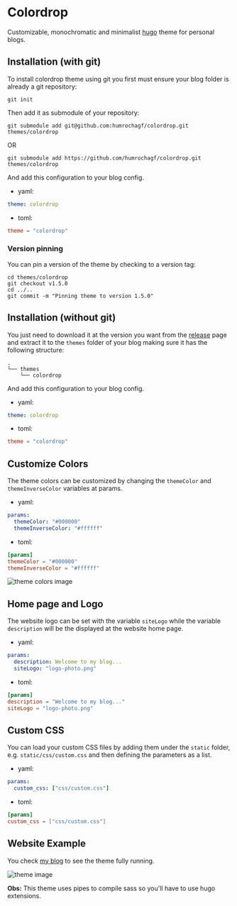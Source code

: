 # Colordrop

Customizable, monochromatic and minimalist [hugo](https://gohugo.io/) theme for personal blogs.

## Installation (with git)

To install colordrop theme using git you first must ensure your blog folder is already a git repository:

```
git init
```

Then add it as submodule of your repository:

```
git submodule add git@github.com:humrochagf/colordrop.git themes/colordrop
```
OR
```
git submodule add https://github.com/humrochagf/colordrop.git themes/colordrop
```

And add this configuration to your blog config.

- yaml:

```yaml
theme: colordrop
```

- toml:

```toml
theme = "colordrop"
```

### Version pinning

You can pin a version of the theme by checking to a version tag:

```
cd themes/colordrop
git checkout v1.5.0
cd ../..
git commit -m "Pinning theme to version 1.5.0"
```

## Installation (without git)

You just need to download it at the version you want from the [release](https://github.com/humrochagf/colordrop/tags) page and extract it to the `themes` folder of your blog making sure it has the following structure:

```
.
└── themes
    └── colordrop
```

And add this configuration to your blog config.

- yaml:

```yaml
theme: colordrop
```

- toml:

```toml
theme = "colordrop"
```

## Customize Colors

The theme colors can be customized by changing the `themeColor` and `themeInverseColor` variables at params.

- yaml:

```yaml
params:
  themeColor: "#000000"
  themeInverseColor: "#ffffff"
```

- toml:

```toml
[params]
themeColor = "#000000"
themeInverseColor = "#ffffff"
```

![theme colors image](https://raw.githubusercontent.com/humrochagf/colordrop/master/images/tn.png)

## Home page and Logo

The website logo can be set with the variable `siteLogo` while the variable `description` will be the displayed at the website home page.

- yaml:

```yaml
params:
  description: Welcome to my blog...
  siteLogo: "logo-photo.png"
```

- toml:

```toml
[params]
description = "Welcome to my blog..."
siteLogo = "logo-photo.png"
```

## Custom CSS

You can load your custom CSS files by adding them under the `static` folder, e.g. `static/css/custom.css` and then defining the parameters as a list.

- yaml:

```yaml
params:
  custom_css: ["css/custom.css"]
```

- toml:

```toml
[params]
custom_css = ["css/custom.css"]
```

## Website Example

You check [my blog](https://humberto.io) to see the theme fully running.

![theme image](https://raw.githubusercontent.com/humrochagf/colordrop/master/images/post.png)

**Obs:** This theme uses pipes to compile sass so you'll have to use hugo extensions.
